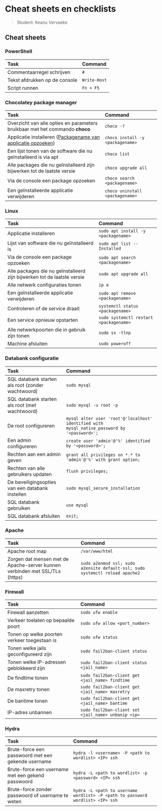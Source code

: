 # Cheat sheets en checklists

> Student: Keanu Vervaeke

## Cheat sheets

### PowerShell

| Task                          | Command      |
| :---------------------------- | :----------- |
| Commentaarregel schrijven     | `#`          |
| Tekst afdrukken op de console | `Write-Host` |
| Script runnen                 | `Fn + F5`    |

### Chocolatey package manager

| Task                                                                                                       | Command                          |
| :--------------------------------------------------------------------------------------------------------- | :------------------------------- |
| Overzicht van alle opties en parameters bruikbaar met het commando **choco**                               | `choco -?`                       |
| Applicatie installeren ([Packagename van applicatie opzoeken](https://community.chocolatey.org/packages/)) | `choco install -y <packagename>` |
| Een lijst tonen van de software die nu geïnstalleerd is via apt                                            | `choco list`                     |
| Alle packages die nu geïnstalleerd zijn bijwerken tot de laatste versie                                    | `choco upgrade all`              |
| Via de console een package opzoeken                                                                        | `choco search <packagename>`     |
| Een geïnstalleerde applicatie verwijderen                                                                  | `choco uninstall <packagename>`  |

### Linux

| Task                                                                    | Command                                |
| :---------------------------------------------------------------------- | :------------------------------------- |
| Applicatie installeren                                                  | `sudo apt install -y <packagename>`    |
| Lijst van software die nu geïnstalleerd is                              | `sudo apt list --Installed`            |
| Via de console een package opzoeken                                     | `sudo apt search <packagename>`        |
| Alle packages die nu geïnstalleerd zijn bijwerken tot de laatste versie | `sudo apt upgrade all`                 |
| Alle netwerk configuraties tonen                                        | `ip a`                                 |
| Een geïnstalleerde applicatie verwijderen                               | `sudo apt remove <packagename>`        |
| Controleren of de service draait                                        | `systemctl status <packagename>`       |
| Een service opnieuw opstarten                                           | `sudo systemctl restart <packagename>` |
| Alle netwerkpoorten die in gebruik zijn tonen                           | `sudo ss -tlnp`                        |
| Machine afsluiten                                                       | `sudo poweroff`                        |

### Databank configuratie

| Task                                              | Command                                                                                      |
| :------------------------------------------------ | :------------------------------------------------------------------------------------------- |
| SQL databank starten als root (zonder wachtwoord) | `sudo mysql`                                                                                 |
| SQL databank starten als root (met wachtwoord)    | `sudo mysql -u root -p`                                                                      |
| De root configureren                              | `mysql alter user 'root'@'localhost' identified with mysql_native_password by '<password>';` |
| Een admin configureren                            | `create user 'admin'@'%' identified by '<password>';`                                        |
| Rechten aan een admin geven                       | `grant all privileges on *.* to 'admin'@'%' with grant option;`                              |
| Rechten van alle gebruikers updaten               | `flush privileges;`                                                                          |
| De beveiligingsopties van een databank instellen  | `sudo mysql_secure_installation`                                                             |
| SQL databank gebruiken                            | `use mysql`                                                                                  |
| SQL databank afsluiten                            | `exit;`                                                                                      |

### Apache

| Task                                                                        | Command                                                                      |
| :-------------------------------------------------------------------------- | :--------------------------------------------------------------------------- |
| Apache root map                                                             | `/var/www/html`                                                              |
| Zorgen dat mensen met de Apache-server kunnen verbinden met SSL/TLs (https) | `sudo a2enmod ssl; sudo a2ensite default-ssl; sudo systemctl reload apache2` |

### Firewall

| Task                                                                                         | Command                                             |
| :------------------------------------------------------------------------------------------- | :-------------------------------------------------- |
| Firewall aanzetten                                                                           | `sudo ufw enable`                                   |
| Verkeer toelaten op bepaalde poort                                                           | `sudo ufw allow <port_number>`                      |
| Tonen op welke poorten verkeer toegestaan is                                                 | `sudo ufw status`                                   |
| Tonen welke jails geconfigureerd zijn                                                        | `sudo fail2ban-client status`                       |
| Tonen welke IP-adressen geblokkeerd zijn                                                     | `sudo fail2ban-client status <jail_name>`           |
| De findtime tonen                                                                            | `sudo fail2ban-client get <jail_name> findtime`     |
| De maxretry tonen                                                                            | `sudo fail2ban-client get <jail_name> maxretry`     |
| De bantime tonen                                                                             | `sudo fail2ban-client get <jail_name> bantime`      |
| IP-adres unbannen                                                                            | `sudo fail2ban-client set <jail_name> unbanip <ip>` |

### Hydra

| Task                                                   | Command                                                                       |
| :----------------------------------------------------- | :---------------------------------------------------------------------------- |
| Brute-force een passwoord met een gekende username     | `hydra -l <username> -P <path to wordlist> <IP> ssh`                          |
| Brute-force een username met een gekend passwoord      | `hydra -L <path to wordlist> -p <password> <IP> ssh`                          |
| Brute-force zonder passwoord of username te weten      | `hydra -L <path to username wordlist> -P <path to password wordlist> <IP> ssh`|


